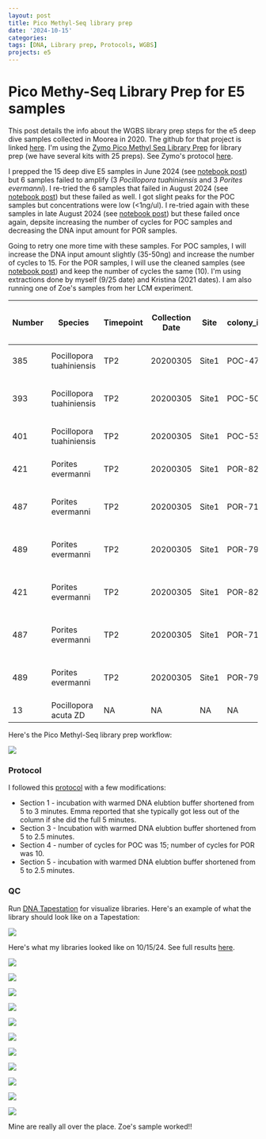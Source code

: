 ```yaml
---
layout: post
title: Pico Methyl-Seq library prep
date: '2024-10-15'
categories:
tags: [DNA, Library prep, Protocols, WGBS]
projects: e5
---
```


# Pico Methy-Seq Library Prep for E5 samples

This post details the info about the WGBS library prep steps for the e5 deep dive samples collected in Moorea in 2020. The github for that project is linked [here](https://github.com/urol-e5/deep-dive). I'm using the [Zymo Pico Methyl Seq Library Prep](https://www.zymoresearch.com/products/pico-methyl-seq-library-prep-kit) for library prep (we have several kits with 25 preps). See Zymo's protocol [here](https://files.zymoresearch.com/protocols/_d5455_d5456_picomethylseq.pdf). 

I prepped the 15 deep dive E5 samples in June 2024 (see [notebook post](https://github.com/JillAshey/JillAshey_Putnam_Lab_Notebook/blob/master/_posts/2024-06-13-Zymo-Pico-Methyl-Seq-Library-Prep.md)) but 6 samples failed to amplify (3 *Pocillopora tuahiniensis* and 3 *Porites evermanni*). I re-tried the 6 samples that failed in August 2024 (see [notebook post](https://github.com/JillAshey/JillAshey_Putnam_Lab_Notebook/blob/master/_posts/2024-08-07-Zymo-Pico-Methyl-Seq-Library-Prep.md)) but these failed as well. I got slight peaks for the POC samples but concentrations were low (<1ng/ul). I re-tried again with these samples in late August 2024 (see [notebook post](https://github.com/JillAshey/JillAshey_Putnam_Lab_Notebook/blob/master/_posts/2024-08-28-Zymo-Pico-Methyl-Seq-Library-Prep.md)) but these failed once again, depsite increasing the number of cycles for POC samples and decreasing the DNA input amount for POR samples. 

Going to retry one more time with these samples. For POC samples, I will increase the DNA input amount slightly (35-50ng) and increase the number of cycles to 15. For the POR samples, I will use the cleaned samples (see [notebook post](https://github.com/JillAshey/JillAshey_Putnam_Lab_Notebook/blob/master/_posts/2024-10-14-Zymo-Cleanup-DNA-E5.md)) and keep the number of cycles the same (10). I'm using extractions done by myself (9/25 date) and Kristina (2021 dates). I am also running one of Zoe's samples from her LCM experiment. 

| Number | Species                  | Timepoint | Collection Date | Site  | colony_id | Extraction Date | Extraction notebook post                                                                                                                                                                                                                                     | DNA (ng/uL)     | Volume eluted (uL) | Total DNA (ng)  | Starting volume (uL) | Volume for DNA (uL) | Tris (uL) | DNA input amount (ng) |
| ------ | ------------------------ | --------- | --------------- | ----- | --------- | --------------- | ------------------------------------------------------------------------------------------------------------------------------------------------------------------------------------------------------------------------------------------------------------ | --------------- | ------------------ | --------------- | -------------------- | ------------------- | --------- | --------------------- |
| 385    | Pocillopora tuahiniensis | TP2       | 20200305        | Site1 | POC-47    | 20211012        | [https://kterpis.github.io/Putnam_Lab_Notebook/20211012-RNA-DNA-extractions-from-E5-project/](https://kterpis.github.io/Putnam_Lab_Notebook/20211012-RNA-DNA-extractions-from-E5-project/)                                                                   | 25.5            | 90                 | 2295.00         | 20                   | 2.0                 | 18.0      | 51                    |
| 393    | Pocillopora tuahiniensis | TP2       | 20200305        | Site1 | POC-50    | 20210903        | [https://github.com/Kterpis/Putnam_Lab_Notebook/blob/master/_posts/2021-09-03-20210903-RNA-DNA-extractions-from-E5-project.md](https://github.com/Kterpis/Putnam_Lab_Notebook/blob/master/_posts/2021-09-03-20210903-RNA-DNA-extractions-from-E5-project.md) | 29.4            | 90                 | 2646.00         | 20                   | 2.0                 | 18.0      | 58.8                  |
| 401    | Pocillopora tuahiniensis | TP2       | 20200305        | Site1 | POC-53    | 20211118        | [https://kterpis.github.io/Putnam_Lab_Notebook/20211118-RNA-DNA-extractions-from-E5-project/](https://kterpis.github.io/Putnam_Lab_Notebook/20211118-RNA-DNA-extractions-from-E5-project/)                                                                   | 30.8            | 90                 | 2772.00         | 20                   | 2.0                 | 18.0      | 61.6                  |
| 421    | Porites evermanni        | TP2       | 20200305        | Site1 | POR-82    | 20211008        | [https://kterpis.github.io/Putnam_Lab_Notebook/20211008-RNA-DNA-extractions-from-E5-project/](https://kterpis.github.io/Putnam_Lab_Notebook/20211008-RNA-DNA-extractions-from-E5-project/)                                                                   | 0.580           | 80                 | 46.40           | 20                   | 20                  | 0         | 11.6                  |
| 487    | Porites evermanni        | TP2       | 20200305        | Site1 | POR-71    | 20211122        | [https://github.com/Kterpis/Putnam_Lab_Notebook/blob/master/_posts/2021-11-22-20211122-RNA-DNA-extractions-from-E5-project.md](https://github.com/Kterpis/Putnam_Lab_Notebook/blob/master/_posts/2021-11-22-20211122-RNA-DNA-extractions-from-E5-project.md) | 0.954           | 80                 | 76.32           | 20                   | 20                  | 0         | 19.08                 |
| 489    | Porites evermanni        | TP2       | 20200305        | Site1 | POR-79    | 20211129        | [https://github.com/Kterpis/Putnam_Lab_Notebook/blob/master/_posts/2021-11-29-20211129-RNA-DNA-extractions-from-E5-project.md](https://github.com/Kterpis/Putnam_Lab_Notebook/blob/master/_posts/2021-11-29-20211129-RNA-DNA-extractions-from-E5-project.md) | 0.804           | 80                 | 64.32           | 20                   | 20                  | 0         | 16.08                 |
| 421    | Porites evermanni        | TP2       | 20200305        | Site1 | POR-82    | 20240925        | [https://github.com/JillAshey/JillAshey_Putnam_Lab_Notebook/blob/master/_posts/2024-09-25-MiniprepPlus-DNA-extractions-E5.md](https://github.com/JillAshey/JillAshey_Putnam_Lab_Notebook/blob/master/_posts/2024-09-25-MiniprepPlus-DNA-extractions-E5.md)   | 0.116           | 75                 | 8.70            | 20                   | 20                  | 0         | 2.32                  |
| 487    | Porites evermanni        | TP2       | 20200305        | Site1 | POR-71    | 20240925        | [https://github.com/JillAshey/JillAshey_Putnam_Lab_Notebook/blob/master/_posts/2024-09-25-MiniprepPlus-DNA-extractions-E5.md](https://github.com/JillAshey/JillAshey_Putnam_Lab_Notebook/blob/master/_posts/2024-09-25-MiniprepPlus-DNA-extractions-E5.md)   | 0.240           | 75                 | 18.00           | 20                   | 20                  | 0         | 4.8                   |
| 489    | Porites evermanni        | TP2       | 20200305        | Site1 | POR-79    | 20240925        | [https://github.com/JillAshey/JillAshey_Putnam_Lab_Notebook/blob/master/_posts/2024-09-25-MiniprepPlus-DNA-extractions-E5.md](https://github.com/JillAshey/JillAshey_Putnam_Lab_Notebook/blob/master/_posts/2024-09-25-MiniprepPlus-DNA-extractions-E5.md)   | 0.141           | 75                 | 10.58           | 20                   | 20                  | 0         | 2.82                  |
| 13     | Pocillopora acuta ZD     | NA        | NA              | NA    | NA        | 20240908        | [https://zdellaert.github.io/ZD_Putnam_Lab_Notebook/LCM-Exp-Test-Extraction/](https://zdellaert.github.io/ZD_Putnam_Lab_Notebook/LCM-Exp-Test-Extraction/)                                                                                                   | See ZD notebook | See ZD notebook    | See ZD notebook | 20                   | 5                   | 15        | See ZD notebook       |

Here's the Pico Methyl-Seq library prep workflow: 

![](https://raw.githubusercontent.com/meschedl/MESPutnam_Open_Lab_Notebook/master/images/PMS-workflow.png) 

### Protocol 

I followed this [protocol](https://github.com/JillAshey/JillAshey_Putnam_Lab_Notebook/blob/master/_posts/2024-06-13-Zymo-Pico-Methyl-Seq-Library-Prep.md) with a few modifications: 

- Section 1 - incubation with warmed DNA elubtion buffer shortened from 5 to 3 minutes. Emma reported that she typically got less out of the column if she did the full 5 minutes.
- Section 3 - Incubation with warmed DNA elubtion buffer shortened from 5 to 2.5 minutes.
- Section 4 - number of cycles for POC was 15; number of cycles for POR was 10.
- Section 5 - incubation with warmed DNA elubtion buffer shortened from 5 to 2.5 minutes.

### QC

Run [DNA Tapestation](https://github.com/meschedl/MESPutnam_Open_Lab_Notebook/blob/master/_posts/2019-07-30-DNA-Tapestation.md) for visualize libraries. Here's an example of what the library should look like on a Tapestation: 

![](https://raw.githubusercontent.com/JillAshey/JillAshey_Putnam_Lab_Notebook/master/images/pico_lib_prep_library_example.png)

Here's what my libraries looked like on 10/15/24. See full results [here](https://github.com/JillAshey/JillAshey_Putnam_Lab_Notebook/blob/master/images/tapestation/DNA_Pico-2024-10-15.pdf).

![](https://raw.githubusercontent.com/JillAshey/JillAshey_Putnam_Lab_Notebook/refs/heads/master/images/tapestation/DNA_TS_overview_20241015.png)

![](https://raw.githubusercontent.com/JillAshey/JillAshey_Putnam_Lab_Notebook/refs/heads/master/images/tapestation/DNA_TS_385_20241015.png)

![](https://raw.githubusercontent.com/JillAshey/JillAshey_Putnam_Lab_Notebook/refs/heads/master/images/tapestation/DNA_TS_393_20241015.png)

![](https://raw.githubusercontent.com/JillAshey/JillAshey_Putnam_Lab_Notebook/refs/heads/master/images/tapestation/DNA_TS_401_20241015.png)

![](https://raw.githubusercontent.com/JillAshey/JillAshey_Putnam_Lab_Notebook/refs/heads/master/images/tapestation/DNA_TS_421_10-8_20241015.png)

![](https://raw.githubusercontent.com/JillAshey/JillAshey_Putnam_Lab_Notebook/refs/heads/master/images/tapestation/DNA_TS_487_11-22_20241015.png)

![](https://raw.githubusercontent.com/JillAshey/JillAshey_Putnam_Lab_Notebook/refs/heads/master/images/tapestation/DNA_TS_489_11-29_20241015.png)

![](https://raw.githubusercontent.com/JillAshey/JillAshey_Putnam_Lab_Notebook/refs/heads/master/images/tapestation/DNA_TS_421_9-25_20241015.png)

![](https://raw.githubusercontent.com/JillAshey/JillAshey_Putnam_Lab_Notebook/refs/heads/master/images/tapestation/DNA_TS_487_9-25_20241015.png)

![](https://raw.githubusercontent.com/JillAshey/JillAshey_Putnam_Lab_Notebook/refs/heads/master/images/tapestation/DNA_TS_489_9-25_20241015.png)

![](https://raw.githubusercontent.com/JillAshey/JillAshey_Putnam_Lab_Notebook/refs/heads/master/images/tapestation/DNA_TS_13_ZD_20241015.png)

Mine are really all over the place. Zoe's sample worked!!